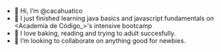- 👋 Hi, I’m @cacahuatico
- 🌱 I just finished learning java basics and javascript fundamentals on <Academia de Código_>'s intensive bootcamp
- 👀 I love baking, reading and trying to adult succesfully. 
- 💞️ I’m looking to collaborate on anything good for newbies.


<!---
cacahuatico/cacahuatico is a ✨ special ✨ repository because its `README.md` (this file) appears on your GitHub profile.
You can click the Preview link to take a look at your changes.
--->
